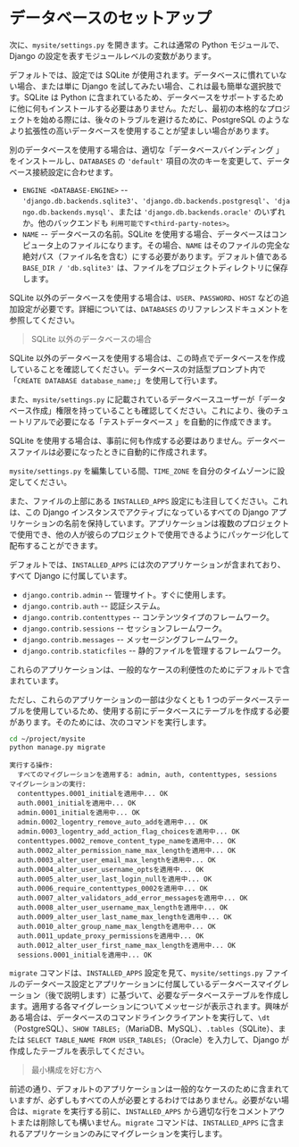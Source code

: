 # データベースのセットアップ

次に、`mysite/settings.py` を開きます。これは通常の Python モジュールで、Django の設定を表すモジュールレベルの変数があります。

デフォルトでは、設定では SQLite が使用されます。データベースに慣れていない場合、または単に Django を試してみたい場合、これは最も簡単な選択肢です。SQLite は Python に含まれているため、データベースをサポートするために他に何もインストールする必要はありません。ただし、最初の本格的なプロジェクトを始める際には、後々のトラブルを避けるために、PostgreSQL のようなより拡張性の高いデータベースを使用することが望ましい場合があります。

別のデータベースを使用する場合は、適切な「データベースバインディング <database-installation>」をインストールし、`DATABASES` の `'default'` 項目の次のキーを変更して、データベース接続設定に合わせます。

- `ENGINE <DATABASE-ENGINE>` -- `'django.db.backends.sqlite3'`、`'django.db.backends.postgresql'`、`'django.db.backends.mysql'`、または `'django.db.backends.oracle'` のいずれか。他のバックエンドも `利用可能です<third-party-notes>`。
- `NAME` -- データベースの名前。SQLite を使用する場合、データベースはコンピュータ上のファイルになります。その場合、`NAME` はそのファイルの完全な絶対パス（ファイル名を含む）にする必要があります。デフォルト値である `BASE_DIR / 'db.sqlite3'` は、ファイルをプロジェクトディレクトリに保存します。

SQLite 以外のデータベースを使用する場合は、`USER`、`PASSWORD`、`HOST` などの追加設定が必要です。詳細については、`DATABASES` のリファレンスドキュメントを参照してください。

> SQLite 以外のデータベースの場合

SQLite 以外のデータベースを使用する場合は、この時点でデータベースを作成していることを確認してください。データベースの対話型プロンプト内で「`CREATE DATABASE database_name;`」を使用して行います。

また、`mysite/settings.py` に記載されているデータベースユーザーが「データベース作成」権限を持っていることも確認してください。これにより、後のチュートリアルで必要になる「テストデータベース <the-test-database>」を自動的に作成できます。

SQLite を使用する場合は、事前に何も作成する必要はありません。データベースファイルは必要になったときに自動的に作成されます。

`mysite/settings.py` を編集している間、`TIME_ZONE` を自分のタイムゾーンに設定してください。

また、ファイルの上部にある `INSTALLED_APPS` 設定にも注目してください。これは、この Django インスタンスでアクティブになっているすべての Django アプリケーションの名前を保持しています。アプリケーションは複数のプロジェクトで使用でき、他の人が彼らのプロジェクトで使用できるようにパッケージ化して配布することができます。

デフォルトでは、`INSTALLED_APPS` には次のアプリケーションが含まれており、すべて Django に付属しています。

- `django.contrib.admin` -- 管理サイト。すぐに使用します。
- `django.contrib.auth` -- 認証システム。
- `django.contrib.contenttypes` -- コンテンツタイプのフレームワーク。
- `django.contrib.sessions` -- セッションフレームワーク。
- `django.contrib.messages` -- メッセージングフレームワーク。
- `django.contrib.staticfiles` -- 静的ファイルを管理するフレームワーク。

これらのアプリケーションは、一般的なケースの利便性のためにデフォルトで含まれています。

ただし、これらのアプリケーションの一部は少なくとも 1 つのデータベーステーブルを使用しているため、使用する前にデータベースにテーブルを作成する必要があります。そのためには、次のコマンドを実行します。

```bash
cd ~/project/mysite
python manage.py migrate
```

```plaintext
実行する操作:
  すべてのマイグレーションを適用する: admin, auth, contenttypes, sessions
マイグレーションの実行:
  contenttypes.0001_initialを適用中... OK
  auth.0001_initialを適用中... OK
  admin.0001_initialを適用中... OK
  admin.0002_logentry_remove_auto_addを適用中... OK
  admin.0003_logentry_add_action_flag_choicesを適用中... OK
  contenttypes.0002_remove_content_type_nameを適用中... OK
  auth.0002_alter_permission_name_max_lengthを適用中... OK
  auth.0003_alter_user_email_max_lengthを適用中... OK
  auth.0004_alter_user_username_optsを適用中... OK
  auth.0005_alter_user_last_login_nullを適用中... OK
  auth.0006_require_contenttypes_0002を適用中... OK
  auth.0007_alter_validators_add_error_messagesを適用中... OK
  auth.0008_alter_user_username_max_lengthを適用中... OK
  auth.0009_alter_user_last_name_max_lengthを適用中... OK
  auth.0010_alter_group_name_max_lengthを適用中... OK
  auth.0011_update_proxy_permissionsを適用中... OK
  auth.0012_alter_user_first_name_max_lengthを適用中... OK
  sessions.0001_initialを適用中... OK
```

`migrate` コマンドは、`INSTALLED_APPS` 設定を見て、`mysite/settings.py` ファイルのデータベース設定とアプリケーションに付属しているデータベースマイグレーション（後で説明します）に基づいて、必要なデータベーステーブルを作成します。適用する各マイグレーションについてメッセージが表示されます。興味がある場合は、データベースのコマンドラインクライアントを実行して、`\dt`（PostgreSQL）、`SHOW TABLES;`（MariaDB、MySQL）、`.tables`（SQLite）、または `SELECT TABLE_NAME FROM USER_TABLES;`（Oracle）を入力して、Django が作成したテーブルを表示してください。

> 最小構成を好む方へ

前述の通り、デフォルトのアプリケーションは一般的なケースのために含まれていますが、必ずしもすべての人が必要とするわけではありません。必要がない場合は、`migrate` を実行する前に、`INSTALLED_APPS` から適切な行をコメントアウトまたは削除しても構いません。`migrate` コマンドは、`INSTALLED_APPS` に含まれるアプリケーションのみにマイグレーションを実行します。

